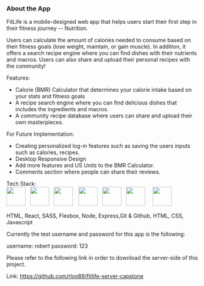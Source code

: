 ### About the App

FitLife is a mobile-designed web app that helps users start their first step in their fitness journey -- Nutrition.

Users can calculate the amount of calories needed to consume based on their fitness goals (lose weight, maintain, or gain muscle). In addition, it offers a search recipe engine where you can find dishes with their nutrients and macros.  Users can also share and upload their personal recipes with the community!


Features:

- Calorie (BMR) Calculator that determines your calorie intake based on your stats and fitness goals 
- A recipe search engine where you can find delicious dishes that includes the ingredients and macros.
- A community recipe database where users can share and upload their own masterpieces.

For Future Implementation:

- Creating personalized log-in features such as saving the users inputs such as calories, recipes.
- Desktop Responsive Design
- Add more features and US Units to the BMR Calculator.
- Comments section where people can share their reviews.

Tech Stack:                 
 <img src="https://cdn.iconscout.com/icon/free/png-256/html5-40-1175193.png" width="50px">&nbsp;&nbsp; <img src="https://cdn.iconscout.com/icon/free/png-256/css3-11-1175239.png" width="50px"> &nbsp;&nbsp;<img src="https://cdn.iconscout.com/icon/free/png-256/react-3-1175109.png" width="50px"> &nbsp;&nbsp; <img src="https://cdn.iconscout.com/icon/free/png-256/sass-226054.png" width="50px"> &nbsp;&nbsp;<img src="https://cdn.iconscout.com/icon/free/png-256/node-js-1174925.png" width="50px"> &nbsp;&nbsp;<img src="https://cdn.iconscout.com/icon/free/png-256/express-8-1175029.png" width="50px">&nbsp;&nbsp;  &nbsp;&nbsp;<img src="https://cdn.iconscout.com/icon/free/png-256/github-163-761603.png" width="50px"> 

HTML, React, SASS, Flexbox, Node, Express,Git & Github, HTML, CSS, Javascript


Currently the test username and password for this app is the following:

username: robert
password: 123

Please refer to the following link in order to download the server-side of this project.

Link: https://github.com/rloo89/fitlife-server-capstone

